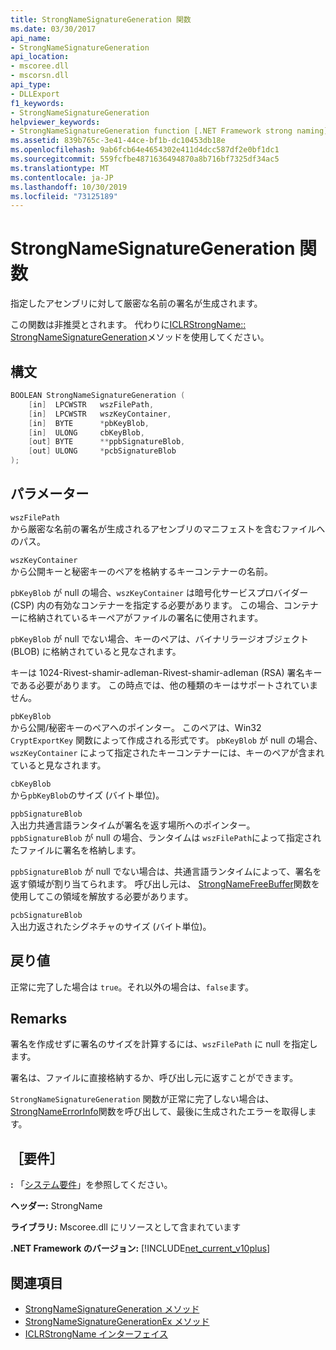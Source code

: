 ```yaml
---
title: StrongNameSignatureGeneration 関数
ms.date: 03/30/2017
api_name:
- StrongNameSignatureGeneration
api_location:
- mscoree.dll
- mscorsn.dll
api_type:
- DLLExport
f1_keywords:
- StrongNameSignatureGeneration
helpviewer_keywords:
- StrongNameSignatureGeneration function [.NET Framework strong naming]
ms.assetid: 839b765c-3e41-44ce-bf1b-dc10453db18e
ms.openlocfilehash: 9ab6fcb64e4654302e411d4dcc587df2e0bf1dc1
ms.sourcegitcommit: 559fcfbe4871636494870a8b716bf7325df34ac5
ms.translationtype: MT
ms.contentlocale: ja-JP
ms.lasthandoff: 10/30/2019
ms.locfileid: "73125189"
---
```

# <a name="strongnamesignaturegeneration-function"></a>StrongNameSignatureGeneration 関数
指定したアセンブリに対して厳密な名前の署名が生成されます。  
  
 この関数は非推奨とされます。 代わりに[ICLRStrongName:: StrongNameSignatureGeneration](../hosting/iclrstrongname-strongnamesignaturegeneration-method.md)メソッドを使用してください。  
  
## <a name="syntax"></a>構文  
  
```cpp  
BOOLEAN StrongNameSignatureGeneration (   
    [in]  LPCWSTR   wszFilePath,  
    [in]  LPCWSTR   wszKeyContainer,  
    [in]  BYTE      *pbKeyBlob,  
    [in]  ULONG     cbKeyBlob,  
    [out] BYTE      **ppbSignatureBlob,  
    [out] ULONG     *pcbSignatureBlob  
);  
```  
  
## <a name="parameters"></a>パラメーター  
 `wszFilePath`  
 から厳密な名前の署名が生成されるアセンブリのマニフェストを含むファイルへのパス。  
  
 `wszKeyContainer`  
 から公開キーと秘密キーのペアを格納するキーコンテナーの名前。  
  
 `pbKeyBlob` が null の場合、`wszKeyContainer` は暗号化サービスプロバイダー (CSP) 内の有効なコンテナーを指定する必要があります。 この場合、コンテナーに格納されているキーペアがファイルの署名に使用されます。  
  
 `pbKeyBlob` が null でない場合、キーのペアは、バイナリラージオブジェクト (BLOB) に格納されていると見なされます。  
  
 キーは 1024-Rivest-shamir-adleman-Rivest-shamir-adleman (RSA) 署名キーである必要があります。 この時点では、他の種類のキーはサポートされていません。  
  
 `pbKeyBlob`  
 から公開/秘密キーのペアへのポインター。 このペアは、Win32 `CryptExportKey` 関数によって作成される形式です。 `pbKeyBlob` が null の場合、`wszKeyContainer` によって指定されたキーコンテナーには、キーのペアが含まれていると見なされます。  
  
 `cbKeyBlob`  
 から`pbKeyBlob`のサイズ (バイト単位)。  
  
 `ppbSignatureBlob`  
 入出力共通言語ランタイムが署名を返す場所へのポインター。 `ppbSignatureBlob` が null の場合、ランタイムは `wszFilePath`によって指定されたファイルに署名を格納します。  
  
 `ppbSignatureBlob` が null でない場合は、共通言語ランタイムによって、署名を返す領域が割り当てられます。 呼び出し元は、 [StrongNameFreeBuffer](strongnamefreebuffer-function.md)関数を使用してこの領域を解放する必要があります。  
  
 `pcbSignatureBlob`  
 入出力返されたシグネチャのサイズ (バイト単位)。  
  
## <a name="return-value"></a>戻り値  
 正常に完了した場合は `true`。それ以外の場合は、`false`ます。  
  
## <a name="remarks"></a>Remarks  
 署名を作成せずに署名のサイズを計算するには、`wszFilePath` に null を指定します。  
  
 署名は、ファイルに直接格納するか、呼び出し元に返すことができます。  
  
 `StrongNameSignatureGeneration` 関数が正常に完了しない場合は、 [StrongNameErrorInfo](strongnameerrorinfo-function.md)関数を呼び出して、最後に生成されたエラーを取得します。  
  
## <a name="requirements"></a>［要件］  
 **:** 「[システム要件](../../get-started/system-requirements.md)」を参照してください。  
  
 **ヘッダー:** StrongName  
  
 **ライブラリ:** Mscoree.dll にリソースとして含まれています  
  
 **.NET Framework のバージョン:** [!INCLUDE[net_current_v10plus](../../../../includes/net-current-v10plus-md.md)]  
  
## <a name="see-also"></a>関連項目

- [StrongNameSignatureGeneration メソッド](../hosting/iclrstrongname-strongnamesignaturegeneration-method.md)
- [StrongNameSignatureGenerationEx メソッド](../hosting/iclrstrongname-strongnamesignaturegenerationex-method.md)
- [ICLRStrongName インターフェイス](../hosting/iclrstrongname-interface.md)
